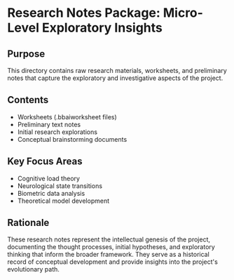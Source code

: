 # Research Notes Package: Micro-Level Exploratory Insights

## Purpose
This directory contains raw research materials, worksheets, and preliminary notes that capture the exploratory and investigative aspects of the project.

## Contents
- Worksheets (.bbaiworksheet files)
- Preliminary text notes
- Initial research explorations
- Conceptual brainstorming documents

## Key Focus Areas
- Cognitive load theory
- Neurological state transitions
- Biometric data analysis
- Theoretical model development

## Rationale
These research notes represent the intellectual genesis of the project, documenting the thought processes, initial hypotheses, and exploratory thinking that inform the broader framework. They serve as a historical record of conceptual development and provide insights into the project's evolutionary path. 